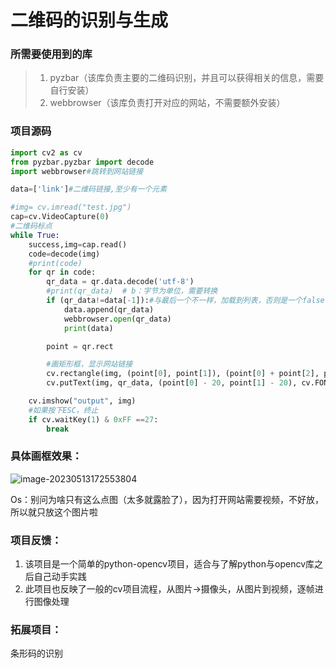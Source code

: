 # 二维码的识别与生成

### 所需要使用到的库

> 1. pyzbar（该库负责主要的二维码识别，并且可以获得相关的信息，需要自行安装）
> 2. webbrowser（该库负责打开对应的网站，不需要额外安装）

### 项目源码

```python
import cv2 as cv
from pyzbar.pyzbar import decode
import webbrowser#跳转到网站链接

data=['link']#二维码链接,至少有一个元素

#img= cv.imread("test.jpg")
cap=cv.VideoCapture(0)
#二维码标点
while True:
    success,img=cap.read()
    code=decode(img)
    #print(code)
    for qr in code:
        qr_data = qr.data.decode('utf-8')
        #print(qr_data)  # b：字节为单位，需要转换
        if (qr_data!=data[-1]):#与最后一个不一样，加载到列表，否则是一个false
            data.append(qr_data)
            webbrowser.open(qr_data)
            print(data)

        point = qr.rect

        #画矩形框，显示网站链接
        cv.rectangle(img, (point[0], point[1]), (point[0] + point[2], point[1] + point[3]), (200, 20, 200), 5)
        cv.putText(img, qr_data, (point[0] - 20, point[1] - 20), cv.FONT_HERSHEY_COMPLEX_SMALL, 0.8, (20, 0, 255))

    cv.imshow("output", img)
    #如果按下ESC，终止
    if cv.waitKey(1) & 0xFF ==27:
        break

```

### 具体画框效果：

![image-20230513172553804](https://unlome.oss-cn-beijing.aliyuncs.com/img/image-20230513172553804.png)

Os：别问为啥只有这么点图（太多就露脸了），因为打开网站需要视频，不好放，所以就只放这个图片啦

### 项目反馈：

1. 该项目是一个简单的python-opencv项目，适合与了解python与opencv库之后自己动手实践
2. 此项目也反映了一般的cv项目流程，从图片->摄像头，从图片到视频，逐帧进行图像处理

### 拓展项目：

条形码的识别

